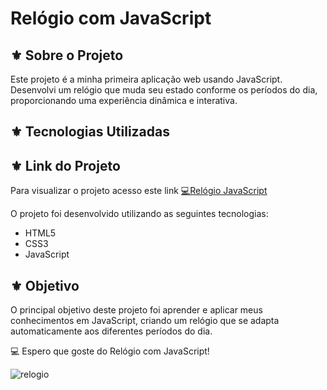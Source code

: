 # Relógio com JavaScript

## ⚜️ Sobre o Projeto

Este projeto é a minha primeira aplicação web usando JavaScript. Desenvolvi um relógio que muda seu estado conforme os períodos do dia, proporcionando uma experiência dinâmica e interativa.

## ⚜️ Tecnologias Utilizadas

## ⚜️ Link do Projeto

Para visualizar o projeto acesso este link 
<a href="https://maferrs.github.io/relogio-js/modelo.html">  💻Relógio JavaScript</a>

O projeto foi desenvolvido utilizando as seguintes tecnologias:

- HTML5
- CSS3
- JavaScript

## ⚜️ Objetivo

O principal objetivo deste projeto foi aprender e aplicar meus conhecimentos em JavaScript, criando um relógio que se adapta automaticamente aos diferentes períodos do dia.

💻 Espero que goste do Relógio com JavaScript!



![relogio](https://user-images.githubusercontent.com/90789503/177021759-22ffd7b6-a81e-4b66-8ef5-5b5107cdf9c1.png)


